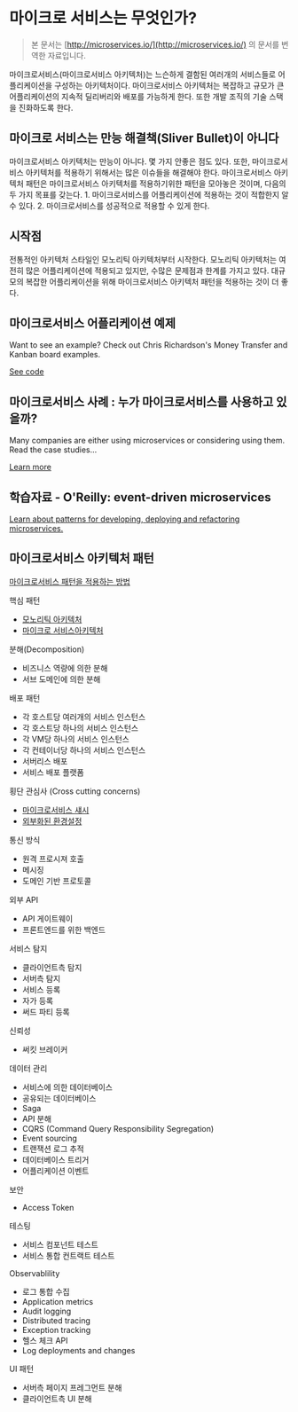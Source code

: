 # 마이크로 서비스는 무엇인가?

> 본 문서는 [http://microservices.io/](http://microservices.io/) 의 문서를 번역한 자료입니다.

마이크로서비스\(마이크로서비스 아키텍처\)는 느슨하게 결함된 여러개의 서비스들로 어플리케이션을 구성하는 아키텍처이다. 마이크로서비스 아키텍처는 복잡하고 규모가 큰 어플리케이션의 지속적 딜리버리와 배포를 가능하게 한다. 또한 개발 조직의 기술 스택을 진화하도록 한다.

## 마이크로 서비스는 만능 해결책\(Sliver Bullet\)이 아니다

마이크로서비스 아키텍처는 만능이 아니다. 몇 가지 안좋은 점도 있다. 또한, 마이크로서비스 아키텍처를 적용하기 위해서는 많은 이슈들을 해결해야 한다. 마이크로서비스 아키텍처 패턴은 마이크로서비스 아키텍처를 적용하기위한 패턴을 모아놓은 것이며, 다음의 두 가지 목표를 갖는다. 1. 마이크로서비스를 어플리케이션에 적용하는 것이 적합한지 알 수 있다. 2. 마이크로서비스를 성공적으로 적용할 수 있게 한다.

## 시작점

전통적인 아키텍처 스타일인 모노리틱 아키텍처부터 시작한다. 모노리틱 아키텍처는 여전히 많은 어플리케이션에 적용되고 있지만, 수많은 문제점과 한계를 가지고 있다. 대규모의 복잡한 어플리케이션을 위해 마이크로서비스 아키텍처 패턴을 적용하는 것이 더 좋다.

## 마이크로서비스 어플리케이션 예제

Want to see an example? Check out Chris Richardson's Money Transfer and Kanban board examples.

[See code](http://eventuate.io/exampleapps.html)

## 마이크로서비스 사례 : 누가 마이크로서비스를 사용하고 있을까?

Many companies are either using microservices or considering using them. Read the case studies...

[Learn more](http://microservices.io/articles/whoisusingmicroservices.html)

## 학습자료 - O'Reilly: event-driven microservices

[Learn about patterns for developing, deploying and refactoring microservices.](http://shop.oreilly.com/product/0636920047551.do)

## 마이크로서비스 아키텍처 패턴

[마이크로서비스 패턴을 적용하는 방법](how-to-apply-the-patterns.md)

핵심 패턴

* [모노리틱 아키텍처](monolithic-architecture.md)
* [마이크로 서비스아키텍처](microservices-architecture.md)

분해\(Decomposition\)

* 비즈니스 역량에 의한 분해
* 서브 도메인에 의한 분해

배포 패턴

* 각 호스트당 여러개의 서비스 인스턴스
* 각 호스트당 하나의 서비스 인스턴스
* 각 VM당 하나의 서비스 인스턴스
* 각 컨테이너당 하나의 서비스 인스턴스
* 서버리스 배포
* 서비스 배포 플랫폼

횡단 관심사 \(Cross cutting concerns\)

* [마이크로서비스 섀시](microservice-chassis.md)
* [외부화된 환경설정](externalized-configuration.md)

통신 방식

* 원격 프로시져 호출
* 메시징
* 도메인 기반 프로토콜

외부 API

* API 게이트웨이
* 프론트엔드를 위한 백엔드

서비스 탐지

* 클라이언트측 탐지
* 서버측 탐지
* 서비스 등록
* 자가 등록
* 써드 파티 등록

신뢰성

* 써킷 브레이커

데이터 관리

* 서비스에 의한 데이터베이스
* 공유되는 데이터베이스
* Saga
* API 분해
* CQRS \(Command Query Responsibility Segregation\)
* Event sourcing
* 트랜잭션 로그 추적
* 데이터베이스 트리거
* 어플리케이션 이벤트

보안

* Access Token

테스팅

* 서비스 컴포넌트 테스트
* 서비스 통합 컨트랙트 테스트

Observablility

* 로그 통합 수집
* Application metrics
* Audit logging
* Distributed tracing
* Exception tracking
* 헬스 체크 API
* Log deployments and changes

UI 패턴

* 서버측 페이지 프레그먼트 분해
* 클라이언트측 UI 분해

